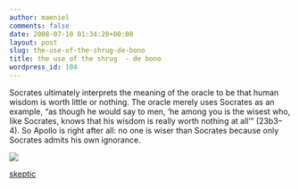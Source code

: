 ```yaml
---
author: maeniel
comments: false
date: 2008-07-10 01:34:20+00:00
layout: post
slug: the-use-of-the-shrug-de-bono
title: the use of the shrug  - de bono
wordpress_id: 104
---
```


Socrates ultimately interprets the meaning of the oracle to be that human wisdom is worth little or nothing. The oracle merely uses Socrates as an example, “as though he would say to men, ‘he among you is the wisest who, like Socrates, knows that his wisdom is really worth nothing at all’” (23b3–4). So Apollo is right after all: no one is wiser than Socrates because only Socrates admits his own ignorance.

[![](http://maeniel.files.wordpress.com/2008/07/see_think.jpg)](http://maeniel.files.wordpress.com/2008/07/see_think.jpg)

[skeptic](http://www.skeptic.com/index.html)
